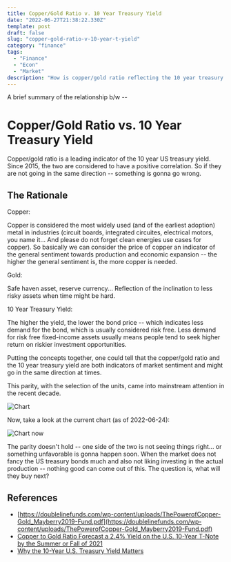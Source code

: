 ```yaml
---
title: Copper/Gold Ratio v. 10 Year Treasury Yield
date: "2022-06-27T21:38:22.330Z"
template: post
draft: false
slug: "copper-gold-ratio-v-10-year-t-yield" 
category: "finance"
tags:
  - "Finance"
  - "Econ"
  - "Market"
description: "How is copper/gold ratio reflecting the 10 year treasury yield"
---
```


A brief summary of the relationship b/w --

# Copper/Gold Ratio vs. 10 Year Treasury   Yield

Copper/gold ratio is a leading indicator of the 10 year US treasury yield. Since 2015, the two are considered to have a positive correlation. So if they are not going in the same direction -- something is gonna go wrong.

## The Rationale
Copper:

Copper is considered the most widely used (and of the earliest adoption) metal in industries (circuit boards, integrated circuites, electrical motors, you name it... And please do not forget clean energies use cases for copper). So basically we can consider the price of copper an indicator of the general sentiment towards production and economic expansion -- the higher the general sentiment is, the more copper is needed.

Gold:

Safe haven asset, reserve currency... Reflection of the inclination to less risky assets when time might be hard.

10 Year Treasury Yield:

The higher the yield, the lower the bond price -- which indicates less demand for the bond, which is usually considered risk free. Less demand for risk free fixed-income assets usually means people tend to seek higher return on riskier investment opportunities.

Putting the concepts together, one could tell that the copper/gold ratio and the 10 year treasury yield are both indicators of market sentiment and might go in the same direction at times.

This parity, with the selection of the units, came into mainstream attention in the recent decade.

![Chart](https://upload-images.jianshu.io/upload_images/72299-c269f10af791b0c4.png?imageMogr2/auto-orient/strip%7CimageView2/2/w/1240)

Now, take a look at the current chart (as of 2022-06-24):

![Chart now](https://upload-images.jianshu.io/upload_images/72299-f6b10cc2a7b099f2.jpg?imageMogr2/auto-orient/strip%7CimageView2/2/w/1240)

The parity doesn't hold -- one side of the two is not seeing things right... or something unfavorable is gonna happen soon. When the market does not fancy the US treasury bonds much and also not liking investing in the actual production -- nothing good can come out of this. The question is, what will they buy next?

## References

- [https://doublelinefunds.com/wp-content/uploads/ThePowerofCopper-Gold_Mayberry2019-Fund.pdf](https://doublelinefunds.com/wp-content/uploads/ThePowerofCopper-Gold_Mayberry2019-Fund.pdf)
- [Copper to Gold Ratio Forecast a 2.4% Yield on the U.S. 10-Year T-Note by the Summer or Fall of 2021](https://www.idcfp.com/blog/2021-03-29/copper-to-gold-ratio-forecast-a-2-4-yield-on-the-u-s-10-year-t-note-by-the-summer-or-fall-of-2021)
- [Why the 10-Year U.S. Treasury Yield Matters](https://www.investopedia.com/articles/investing/100814/why-10-year-us-treasury-rates-matter.asp)

